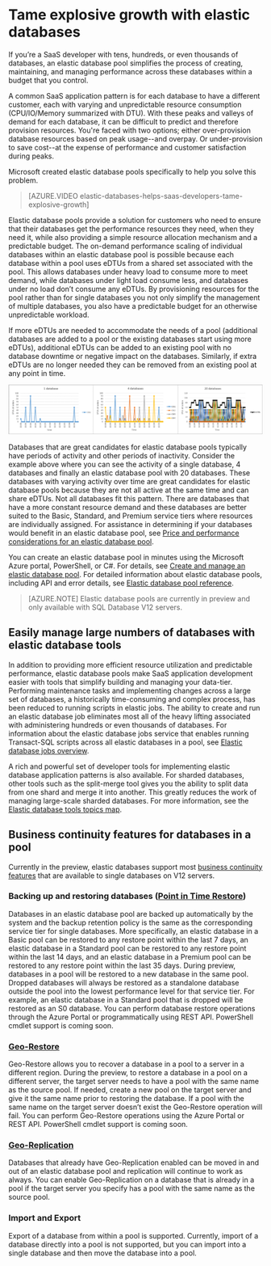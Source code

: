 <properties 
	pageTitle="Tame explosive growth with elastic databases" 
	description="An Azure SQL Database elastic database pool is a collection of available resources that are shared by a group of elastic databases." 
	services="sql-database" 
	documentationCenter="" 
	authors="stevestein" 
	manager="jeffreyg" 
	editor=""/>

<tags 
	ms.service="sql-database"
	ms.devlang="NA"
	ms.date="08/14/2015" 
	ms.author="sstein" 
	ms.workload="data-management" 
	ms.topic="article" 
	ms.tgt_pltfrm="NA"/>


# Tame explosive growth with elastic databases

If you’re a SaaS developer with tens, hundreds, or even thousands of databases, an elastic database pool simplifies the process of creating, maintaining, and managing performance across these databases within a budget that you control. 

A common SaaS application pattern is for each database to have a different customer, each with varying and unpredictable resource consumption (CPU/IO/Memory summarized with DTU). With these peaks and valleys of demand for each database, it can be difficult to predict and therefore provision resources. You're faced with two options; either over-provision database resources based on peak usage--and overpay. Or under-provision to save cost--at the expense of performance and customer satisfaction during peaks. 

Microsoft created elastic database pools specifically to help you solve this problem.

> [AZURE.VIDEO elastic-databases-helps-saas-developers-tame-explosive-growth]


Elastic database pools provide a solution for customers who need to ensure that their databases get the performance resources they need, when they need it, while also providing a simple resource allocation mechanism and a predictable budget. The on-demand performance scaling of individual databases within an elastic database pool is possible because each database within a pool uses eDTUs from a shared set associated with the pool. This allows databases under heavy load to consume more to meet demand, while databases under light load consume less, and databases under no load don’t consume any eDTUs. By provisioning resources for the pool rather than for single databases you not only simplify the management of multiple databases, you also have a predictable budget for an otherwise unpredictable workload. 

If more eDTUs are needed to accommodate the needs of a pool (additional databases are added to a pool or the existing databases start using more eDTUs), additional eDTUs can be added to an existing pool with no database downtime or negative impact on the databases. Similarly, if extra eDTUs are no longer needed they can be removed from an existing pool at any point in time.  

![databases sharing eDTUs][1]

Databases that are great candidates for elastic database pools typically have periods of activity and other periods of inactivity. Consider the example above where you can see the activity of a single database, 4 databases and finally an elastic database pool with 20 databases. These databases with varying activity over time are great candidates for elastic database pools because they are not all active at the same time and can share eDTUs. Not all databases fit this pattern. There are databases that have a more constant resource demand and these databases are better suited to the Basic, Standard, and Premium service tiers where resources are individually assigned. For assistance in determining if your databases would benefit in an elastic database pool, see [Price and performance considerations for an elastic database pool](sql-database-elastic-pool-guidance.md).

You can create an elastic database pool in minutes using the Microsoft Azure portal, PowerShell, or C#. For details, see [Create and manage an elastic database pool](sql-database-elastic-pool-portal.md). For detailed information about elastic database pools, including API and error details, see [Elastic database pool reference](sql-database-elastic-pool-reference.md).


> [AZURE.NOTE] Elastic database pools are currently in preview and only available with SQL Database V12 servers.

## Easily manage large numbers of databases with elastic database tools

In addition to providing more efficient resource utilization and predictable performance, elastic database pools make SaaS application development easier with tools that simplify building and managing your data-tier. Performing maintenance tasks and implementing changes across a large set of databases, a historically time-consuming and complex process, has been reduced to running scripts in elastic jobs. The ability to create and run an elastic database job eliminates most all of the heavy lifting associated with administering hundreds or even thousands of databases. For information about the elastic database jobs service that enables running Transact-SQL scripts across all elastic databases in a pool, see [Elastic database jobs overview](sql-database-elastic-jobs-overview.md).

A rich and powerful set of developer tools for implementing elastic database application patterns is also available. For sharded databases, other tools such as the split-merge tool gives you the ability to split data from one shard and merge it into another. This greatly reduces the work of managing large-scale sharded databases. For more information, see the [Elastic database tools topics map](sql-database-elastic-scale-documentation-map.md).

## Business continuity features for databases in a pool

Currently in the preview, elastic databases support most [business continuity features](https://msdn.microsoft.com/library/azure/hh852669.aspx) that are available to single databases on V12 servers.

### Backing up and restoring databases ([Point in Time Restore](https://msdn.microsoft.com/library/azure/hh852669.aspx#BKMK_PITR))

Databases in an elastic database pool are backed up automatically by the system and the backup retention policy is the same as the corresponding service tier for single databases. More specifically, an elastic database in a Basic pool can be restored to any restore point within the last 7 days, an elastic database in a Standard pool can be restored to any restore point within the last 14 days, and an elastic database in a Premium pool can be restored to any restore point within the last 35 days. During preview, databases in a pool will be restored to a new database in the same pool. Dropped databases will always be restored as a standalone database outside the pool into the lowest performance level for that service tier. For example, an elastic database in a Standard pool that is dropped will be restored as an S0 database. You can perform database restore operations through the Azure Portal or programmatically using REST API. PowerShell cmdlet support is coming soon.

### [Geo-Restore](https://msdn.microsoft.com/library/azure/hh852669.aspx#BKMK_GEO)

Geo-Restore allows you to recover a database in a pool to a server in a different region. During the preview, to restore a database in a pool on a different server, the target server needs to have a pool with the same name as the source pool. If needed, create a new pool on the target server and give it the same name prior to restoring the database. If a pool with the same name on the target server doesn’t exist the Geo-Restore operation will fail.
You can perform Geo-Restore operations using the Azure Portal or REST API. PowerShell cmdlet support is coming soon.


### [Geo-Replication](https://msdn.microsoft.com/library/azure/dn783447.aspx)

Databases that already have Geo-Replication enabled can be moved in and out of an elastic database pool and replication will continue to work as always. You can enable Geo-Replication on a database that is already in a pool if the target server you specify has a pool with the same name as the source pool. 

### Import and Export

Export of a database from within a pool is supported. Currently, import of a database directly into a pool is not supported, but you can import into a single database and then move the database into a pool. 


<!--Image references-->
[1]: ./media/sql-database-elastic-pool/databases.png
